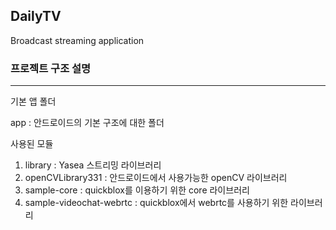 ## DailyTV
Broadcast streaming application

### 프로젝트 구조 설명
***

기본 앱 폴더

app : 안드로이드의 기본 구조에 대한 폴더

사용된 모듈

1. library : Yasea 스트리밍 라이브러리
2. openCVLibrary331 : 안드로이드에서 사용가능한 openCV 라이브러리 
3. sample-core : quickblox를 이용하기 위한 core 라이브러리
4. sample-videochat-webrtc : quickblox에서 webrtc를 사용하기 위한 라이브러리
